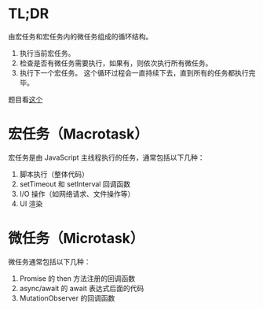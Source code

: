 # TL;DR

由宏任务和宏任务内的微任务组成的循环结构。
1. 执行当前宏任务。
2. 检查是否有微任务需要执行，如果有，则依次执行所有微任务。
3. 执行下一个宏任务。
这个循环过程会一直持续下去，直到所有的任务都执行完毕。

题目看[这个](https://juejin.cn/post/6844904077537574919)

# 宏任务（Macrotask）

宏任务是由 JavaScript 主线程执行的任务，通常包括以下几种：

1. 脚本执行（整体代码）
2. setTimeout 和 setInterval 回调函数
3. I/O 操作（如网络请求、文件操作等）
4. UI 渲染

# 微任务（Microtask）

微任务通常包括以下几种：

1. Promise 的 then 方法注册的回调函数
2. async/await 的 await 表达式后面的代码
3. MutationObserver 的回调函数